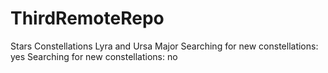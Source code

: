 # ThirdRemoteRepo
Stars
Constellations Lyra and Ursa Major
Searching for new constellations: yes
Searching for new constellations: no
